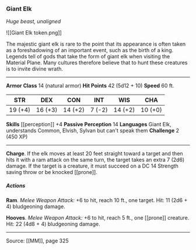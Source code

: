 ### Giant Elk
_Huge beast, unaligned_

![[Giant Elk token.png]]

The majestic giant elk is rare to the point that its appearance is often taken as a foreshadowing of an important event, such as the birth of a king. Legends tell of gods that take the form of giant elk when visiting the Material Plane. Many cultures therefore believe that to hunt these creatures is to invite divine wrath.





---

**Armor Class** 14 (natural armor)
**Hit Points** 42 (5d12 + 10)
**Speed** 60 ft.

| STR     | DEX     | CON     | INT     | WIS     | CHA     |
|---------|---------|---------|---------|---------|---------|
| 19 (+4) | 16 (+3) | 14 (+2) | 7 (-2) | 14 (+2) | 10 (+0) |

**Skills** [[perception]] +4
**Passive Perception** 14
**Languages** Giant Elk, understands Common, Elvish, Sylvan but can't speak them
**Challenge** 2 (450 XP)

---

**Charge**. If the elk moves at least 20 feet straight toward a target and then hits it with a ram attack on the same turn, the target takes an extra 7 (2d6) damage. If the target is a creature, it must succeed on a DC 14 Strength saving throw or be knocked [[prone]].

##### Actions
**Ram**. _Melee Weapon Attack:_ +6 to hit, reach 10 ft., one target. Hit: 11 (2d6 + 4) bludgeoning damage.

**Hooves**. _Melee Weapon Attack:_ +6 to hit, reach 5 ft., one [[prone]] creature. Hit: 22 (4d8 + 4) bludgeoning damage.


---

Source: [[MM]], page 325